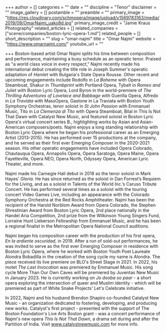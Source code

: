 +++
author = []
categories = ""
date = ""
discipline = "Tenor"
disclaimer = ""
image_gallery = []
postamble = ""
preamble = ""
primary_image = "https://res.cloudinary.com/schmopera/image/upload/v1569783163/media/2019/09/OmarNajmi_uako8d.jpg"
primary_image_credit = "Jamie Kraus Photography"
related_articles = []
related_companies = ["scene/companies/boston-lyric-opera-1.md"]
related_people = []
short_description = ""
slug = "omar-najmi"
title = "Omar Najmi"
website = "https://www.omarnajmi.com/"
youtube_url = ""

+++
Boston-based artist Omar Najmi splits his time between composition and performance, maintaining a busy schedule as an operatic tenor. Praised as "a world class voice in every respect," Najmi recently made his international debut creating the title role in Joseph Summer's operatic adaptation of _Hamlet_ with Bulgaria's State Opera Rousse. Other recent and upcoming engagements include Rodolfo in _La Boheme_ with Opera Steamboat, Shakur in _Thumbprint_ with Portland Opera, Tybalt in _Romeo and Juliet_ with Boston Lyric Opera, Lord Byron in the world-premiere of _The Thrilling Adventures of Lovelace and Babbage_ with Guerilla Opera, Alfredo in _La Traviata_ with MassOpera, Gastone in La Traviata with Boston Youth Symphony Orchestras, tenor soloist in _St John Passion_ with Emmanuel Music, Tito in _La Clemenza di Tito_ with Opera Steamboat, Bilal in This Is Not That Dawn with Catalyst New Music, and featured soloist in Boston Lyric Opera's virtual concert series B., highlighting works by Asian and Asian-American composers/poets. Najmi enjoys a long standing relationship with Boston Lyric Opera where he began his professional career as an Emerging Artist (2013-2015). He has performed over 15 productions at the company, and he served as their first ever Emerging Composer in the 2020-2021 season. His other operatic engagements have included Opera Colorado, Chautauqua Opera, Annapolis Opera, Opera Saratoga, Opera Maine, Opera Fayetteville, Opera NEO, Opera North, Odyssey Opera, American Lyric Theater, and more.

Najmi made his Carnegie Hall debut in 2018 as the tenor soloist in Mark Hayes' _Gloria_. He has since returned as the soloist in Dan Forrest’s Requiem for the Living, and as a soloist in Talents of the World Inc.’s Caruso Tribute Concert. He has performed several times as a soloist with the touring concert Video Games Live, including an appearance with the Colorado Symphony Orchestra at the Red Rocks Amphitheater. Najmi has been the recipient of the Harold Norblom Award from Opera Colorado, the Stephen Shrestinian Award from Boston Lyric Opera, 2nd place nationally in the Handel Aria Competition, 2nd prize from the Wilkinson Young Singers Fund, Lorraine Hunt Lieberson Fellowship from Emmanuel Music, and he has been a regional finalist in the Metropolitan Opera National Council auditions.

Najmi began his composition career with the production of his first opera, _En la ardiente oscuridad_, in 2019. After a run of sold-out performances, he was invited to serve as the first ever Emerging Composer in residence with Boston Lyric Opera, where he worked with Boston Youth Poet Laureate Alondra Bobadilla in the creation of the song cycle my name is Alondra. The piece received its live premiere on BLO's Street Stage in 2021. In 2022, his motet _The Last Invocation_ was premiered by Emmanuel Music. His song cycle More Than Our Own Caves will be premiered by Juventas New Music in January 2023. He is currently working on _Jo dooba so paar_ - a short opera exploring the intersection of queer and Muslim identity - which will be premiered as part of White Snake Projects' Let's Celebrate initiative.

In 2022, Najmi and his husband Brendon Shapiro co-founded Catalyst New Music - an organization dedicated to fostering, developing, and producing new works. Catalyst's first project - presented with the support of The Boston Foundation's Live Arts Boston grant - was a concert performance of Najmi's new opera _This Is Not That Dawn_, a drama set during and after the Partition of India. Visit www.catalystnewmusic.com for more info.